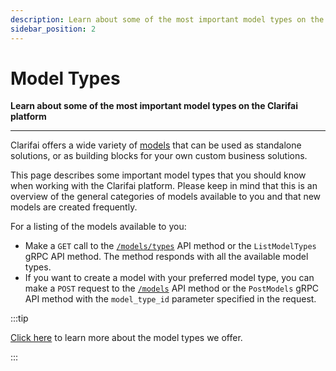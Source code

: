 ```yaml
---
description: Learn about some of the most important model types on the Clarifai platform.
sidebar_position: 2
---
```


# Model Types

**Learn about some of the most important model types on the Clarifai platform**
<hr />

Clarifai offers a wide variety of [models](https://clarifai.com/explore) that can be used as standalone solutions, or as building blocks for your own custom business solutions.

This page describes some important model types that you should know when working with the Clarifai platform. Please keep in mind that this is an overview of the general categories of models available to you and that new models are created frequently. 

For a listing of the models available to you:

* Make a `GET` call to the [`/models/types`](https://docs.clarifai.com/api-guide/model/create-get-update-and-delete/#list-model-types) API method or the `ListModelTypes` gRPC API method. The method responds with all the available model types.
* If you want to create a model with your preferred model type, you can make a `POST` request to the [`/models`](https://docs.clarifai.com/api-guide/model/create-get-update-and-delete/#create-a-model) API method or the `PostModels` gRPC API method with the `model_type_id` parameter specified in the request. 

:::tip

[Click here](https://docs.clarifai.com/portal-guide/model/model-types/) to learn more about the model types we offer.

:::

